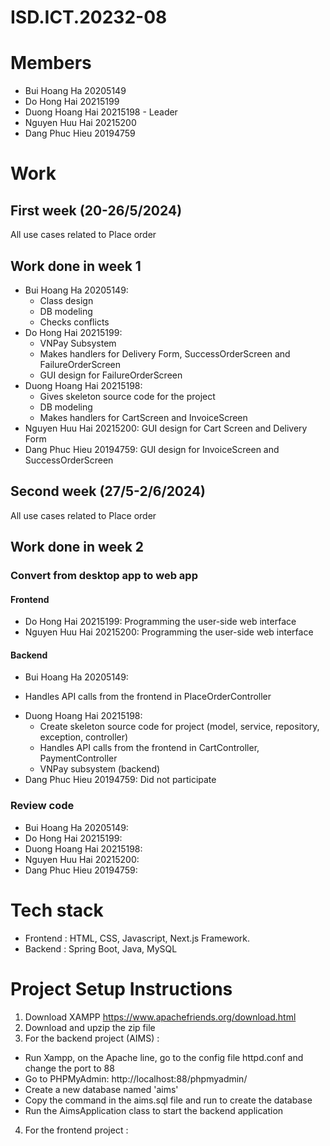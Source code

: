 # ISD.ICT.20232-08

# Members
- Bui Hoang Ha 20205149
- Do Hong Hai 20215199
- Duong Hoang Hai 20215198 - Leader
- Nguyen Huu Hai 20215200
- Dang Phuc Hieu 20194759

# Work

## First week (20-26/5/2024)
All use cases related to Place order

## Work done in week 1
- Bui Hoang Ha 20205149:
  + Class design
  + DB modeling
  + Checks conflicts
- Do Hong Hai 20215199:
  + VNPay Subsystem
  + Makes handlers for Delivery Form, SuccessOrderScreen and FailureOrderScreen
  + GUI design for FailureOrderScreen
- Duong Hoang Hai 20215198:
  + Gives skeleton source code for the project
  + DB modeling
  + Makes handlers for CartScreen and InvoiceScreen
- Nguyen Huu Hai 20215200: GUI design for Cart Screen and Delivery Form
- Dang Phuc Hieu 20194759: GUI design for InvoiceScreen and SuccessOrderScreen

## Second week (27/5-2/6/2024)
All use cases related to Place order

## Work done in week 2
### Convert from desktop app to web app
#### Frontend
- Do Hong Hai 20215199: Programming the user-side web interface
- Nguyen Huu Hai 20215200: Programming the user-side web interface
#### Backend
- Bui Hoang Ha 20205149:
 + Handles API calls from the frontend in PlaceOrderController
- Duong Hoang Hai 20215198:
  + Create skeleton source code for project (model, service, repository, exception, controller)
  + Handles API calls from the frontend in CartController, PaymentController
  + VNPay subsystem (backend)
- Dang Phuc Hieu 20194759: Did not participate
### Review code
- Bui Hoang Ha 20205149:
- Do Hong Hai 20215199: 
- Duong Hoang Hai 20215198:
- Nguyen Huu Hai 20215200:
- Dang Phuc Hieu 20194759:
# Tech stack
- Frontend : HTML, CSS, Javascript, Next.js Framework.
- Backend :  Spring Boot, Java, MySQL

# Project Setup Instructions
1. Download XAMPP https://www.apachefriends.org/download.html
2. Download and upzip the zip file
3. For the backend project (AIMS) :
- Run Xampp, on the Apache line, go to the config file httpd.conf and change the port to 88
- Go to PHPMyAdmin: http://localhost:88/phpmyadmin/
- Create a new database named 'aims'
- Copy the command in the aims.sql file and run to create the database
- Run the AimsApplication class to start the backend application
4. For the frontend project :
   
